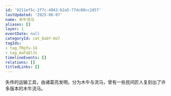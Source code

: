 ```yaml
---
id: '9211ef5c-2f7c-4043-b2a5-77dc08cc2d57'
lastUpdated: '2025-06-07'
name: 木牛流马
aliases: []
layer: 1
eventDate: null
categoryId: cat_8abY-bU7
tagIds:
- tag_TRpfu-I4
- tag_AaFqQlJs
timelineEvents: []
relations: []
titledLinks: []
---
```

失传的运输工具，由诸葛亮发明。分为木牛与流马，曾有一些民间匠人复刻出了许多版本的木牛流马。
